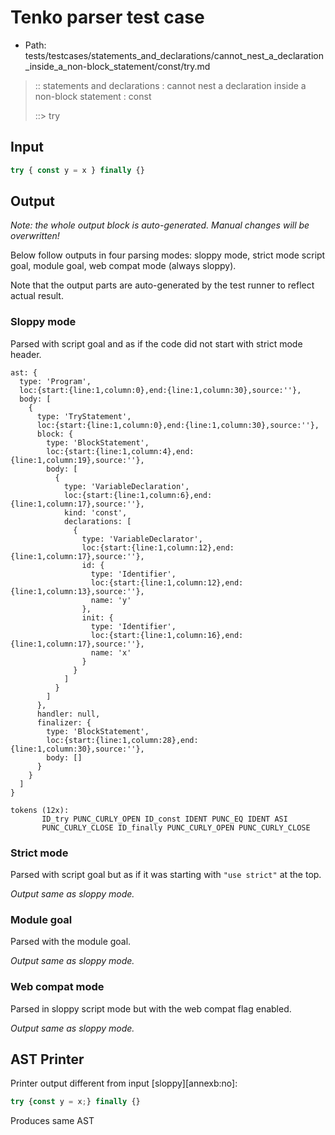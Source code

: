 # Tenko parser test case

- Path: tests/testcases/statements_and_declarations/cannot_nest_a_declaration_inside_a_non-block_statement/const/try.md

> :: statements and declarations : cannot nest a declaration inside a non-block statement : const
>
> ::> try

## Input

`````js
try { const y = x } finally {}
`````

## Output

_Note: the whole output block is auto-generated. Manual changes will be overwritten!_

Below follow outputs in four parsing modes: sloppy mode, strict mode script goal, module goal, web compat mode (always sloppy).

Note that the output parts are auto-generated by the test runner to reflect actual result.

### Sloppy mode

Parsed with script goal and as if the code did not start with strict mode header.

`````
ast: {
  type: 'Program',
  loc:{start:{line:1,column:0},end:{line:1,column:30},source:''},
  body: [
    {
      type: 'TryStatement',
      loc:{start:{line:1,column:0},end:{line:1,column:30},source:''},
      block: {
        type: 'BlockStatement',
        loc:{start:{line:1,column:4},end:{line:1,column:19},source:''},
        body: [
          {
            type: 'VariableDeclaration',
            loc:{start:{line:1,column:6},end:{line:1,column:17},source:''},
            kind: 'const',
            declarations: [
              {
                type: 'VariableDeclarator',
                loc:{start:{line:1,column:12},end:{line:1,column:17},source:''},
                id: {
                  type: 'Identifier',
                  loc:{start:{line:1,column:12},end:{line:1,column:13},source:''},
                  name: 'y'
                },
                init: {
                  type: 'Identifier',
                  loc:{start:{line:1,column:16},end:{line:1,column:17},source:''},
                  name: 'x'
                }
              }
            ]
          }
        ]
      },
      handler: null,
      finalizer: {
        type: 'BlockStatement',
        loc:{start:{line:1,column:28},end:{line:1,column:30},source:''},
        body: []
      }
    }
  ]
}

tokens (12x):
       ID_try PUNC_CURLY_OPEN ID_const IDENT PUNC_EQ IDENT ASI
       PUNC_CURLY_CLOSE ID_finally PUNC_CURLY_OPEN PUNC_CURLY_CLOSE
`````

### Strict mode

Parsed with script goal but as if it was starting with `"use strict"` at the top.

_Output same as sloppy mode._

### Module goal

Parsed with the module goal.

_Output same as sloppy mode._

### Web compat mode

Parsed in sloppy script mode but with the web compat flag enabled.

_Output same as sloppy mode._

## AST Printer

Printer output different from input [sloppy][annexb:no]:

````js
try {const y = x;} finally {}
````

Produces same AST

